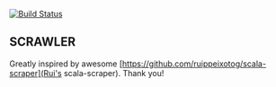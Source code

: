 [![Build Status](https://travis-ci.org/KadekM/scrawler.svg?branch=dev)](https://travis-ci.org/KadekM/scrawler)

## SCRAWLER

Greatly inspired by awesome [https://github.com/ruippeixotog/scala-scraper](Rui's scala-scraper). Thank you!